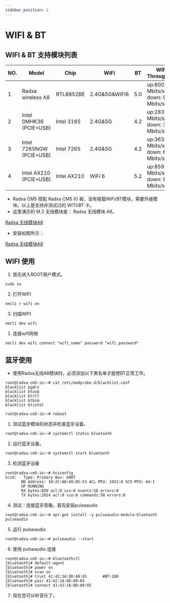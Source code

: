 ```yaml
---
sidebar_position: 2
---
```


# WIFI & BT

## WIFI & BT 支持模块列表

| NO. | Model                                               | Chip        | WiFi          | BT  | WIFI Throughput                       | Remark                                              |
| --- | --------------------------------------------------- | ----------- | ------------- | --- | ------------------------------------- | --------------------------------------------------- |
| 1   | Radxa wireless A8                                   | RTL8852BE   | 2.4G&5G&WIFI6 | 5.0 | up:600 Mbits/sec down: 900 Mbits/sec  |                                                     |
| 2   | Intel 0MHK36 (PCIE+USB)                             | Intel 3165  | 2.4G&5G       | 4.2 | up:283 Mbits/sec down: 334 Mbits/sec  |                                                     |
| 3   | Intel 7265NGW (PCIE+USB)                            | Intel 7265  | 2.4G&5G       | 4.2 | up:363 Mbits/sec down: 619 Mbits/sec  |                                                     |
| 4   | Intel AX210 (PCIE+USB)                              | Intel AX210 | WiFi 6        | 5.2 | up:859 Mbits/sec down: 813 Mbits/sec  |                                                     |

- Radxa CM5 搭配 Radxa CM5 IO 板，没有板载WiFi/BT模块，需要外接模块。以上是支持并测试过的 WITI/BT 卡。
- 这里演示的 M.2 无线模块是： Radxa 无线模块 A8。

[Radxa 无线模块A8](/zh/img/accessories/a8-module-01.webp)

- 安装如图所示：

[Radxa 无线模块A8](/zh/img/accessories/a8-module-02.webp)

## WIFI 使用

1. 首先进入ROOT用户模式。

```
sudo su
```

2. 打开WIFI

```
nmcli r wifi on
```

3. 扫描WIFI

```
nmcli dev wifi
```

1. 连接wifi网络

```
nmcli dev wifi connect "wifi_name" password "wifi_password"
```

## 蓝牙使用

- 使用Radxa无线A8模块时，必须添加以下黑名单才能使BT正常工作。

```
root@radxa-cm5-io:~# cat /etc/modprobe.d/blacklist.conf
blacklist pgdrv
blacklist btusb
blacklist btrtl
blacklist btbcm
blacklist btintel

root@radxa-cm5-io:~# reboot
```

1. 测试蓝牙模块的状态并检查蓝牙设备。

```
root@radxa-cm5-io:~# systemctl status bluetooth
```

2. 运行蓝牙设备。

```
root@radxa-cm5-io:~# systemctl start bluetooth
```

3. 检测蓝牙设备

```
root@radxa-cm5-io:~# hciconfig
hci0:   Type: Primary Bus: UART
       BD Address: 10:2C:6B:49:D5:53 ACL MTU: 1021:8 SCO MTU: 64:1
       UP RUNNING
       RX bytes:850 acl:0 sco:0 events:58 errors:0
       TX bytes:2814 acl:0 sco:0 commands:58 errors:0
```

4. 测试：连接蓝牙音箱，首先安装pulseaudio

```
root@radxa-cm5-io:~# apt-get install -y pulseaudio-module-bluetooth pulseaudio
```

5. 运行 pulseaudio

```
root@radxa-cm5-io:~# pulseaudio --start
```

6. 使用 pulseaudio 连接

```
root@radxa-cm5-io:~# bluetoothctl
[bluetooth]# default-agent
[bluetooth]# power on
[bluetooth]# scan on
[bluetooth]# trust 41:42:1A:8D:A9:65       #BT-280
[bluetooth]# pair 41:42:1A:8D:A9:65
[bluetooth]# connect 41:42:1A:8D:A9:65
```

7. 现在您可以听音乐了。
